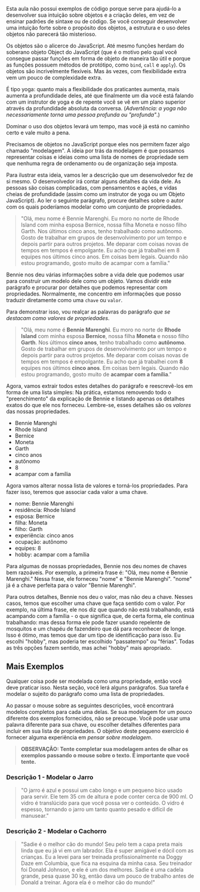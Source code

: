 Esta aula não possui exemplos de código porque serve para ajudá-lo a desenvolver sua intuição sobre objetos e a criação deles, em vez de ensinar padrões de sintaxe ou de código. Se você conseguir desenvolver uma intuição forte sobre o propósito dos objetos, a estrutura e o uso deles objetos não parecerá tão misterioso.

Os objetos são o alicerce do JavaScript. Até mesmo funções herdam do soberano objeto Object do JavaScript (que é o motivo pelo qual você consegue passar funções em forma de objeto de maneira tão útil e porque as funções possuem métodos de protótipo, como `bind`, `call` e `apply`). Os objetos são incrivelmente flexíveis. Mas às vezes, com flexibilidade extra vem um pouco de complexidade extra.

É tipo yoga: quanto mais a flexibilidade dos praticantes aumenta, mais aumenta a profundidade deles, até que finalmente um dia você está falando com um instrutor de yoga e de repente você se vê em um plano superior através da profundidade absoluta da conversa. (*Advertência: a yoga não necessariamente torna uma pessoa profunda ou "profunda"*.)

Dominar o uso dos objetos levará um tempo, mas você já está no caminho certo e vale muito a pena.

Precisamos de objetos no JavaScript porque eles nos permitem fazer algo chamado "modelagem". A ideia por trás da modelagem é que possamos representar coisas e ideias como uma lista de nomes de propriedade sem que nenhuma regra de ordenamento ou de organização seja imposta.

Para ilustrar esta ideia, vamos ler a descrição que um desenvolvedor fez de si mesmo. O desenvolvedor irá contar alguns detalhes da vida dele. As pessoas são coisas complicadas, com pensamentos e ações, e vidas cheias de profundidade (assim como um instrutor de yoga ou um Objeto JavaScript). Ao ler o seguinte parágrafo, procure detalhes sobre o autor com os quais poderíamos modelar como um conjunto de propriedades.

> "Olá, meu nome é Bennie Marenghi. Eu moro no norte de Rhode Island com minha esposa Bernice, nossa filha Moneta e nosso filho Garth. Nos últimos cinco anos, tenho trabalhado como autônomo. Gosto de trabalhar em grupos de desenvolvimento por um tempo e depois partir para outros projetos. Me deparar com coisas novas de tempos em tempos é empolgante. Eu acho que já trabalhei em 8 equipes nos últimos cinco anos. Em coisas bem legais. Quando não estou programando, gosto muito de acampar com a família."

Bennie nos deu várias informações sobre a vida dele que podemos usar para construir um modelo dele como um objeto. Vamos dividir este parágrafo e procurar por detalhes que podemos representar com propriedades. Normalmente, me concentro em informações que posso traduzir diretamente como uma `chave` ou `valor`.

Para demonstrar isso, vou realçar as palavras do parágrafo *que se destacam como valores de propriedades*.

> "Olá, meu nome é **Bennie Marenghi**. Eu moro no norte de **Rhode Island** com minha esposa **Bernice**, nossa filha **Moneta** e nosso filho **Garth**. Nos últimos **cinco anos**, tenho trabalhado como **autônomo**. Gosto de trabalhar em grupos de desenvolvimento por um tempo e depois partir para outros projetos. Me deparar com coisas novas de tempos em tempos é empolgante. Eu acho que já trabalhei com **8** equipes nos últimos **cinco anos**. Em coisas bem legais. Quando não estou programando, gosto muito de **acampar com a família**."

Agora, vamos extrair todos estes detalhes do parágrafo e reescrevê-los em forma de uma lista simples: Na prática, estamos removendo todo o "preenchimento" da explicação de Bennie e listando apenas os detalhes exatos do que ele nos forneceu. Lembre-se, esses detalhes são os *valores* das nossas propriedades.

* Bennie Marenghi
* Rhode Island
* Bernice
* Moneta
* Garth
* cinco anos
* autônomo
* 8
* acampar com a família

Agora vamos alterar nossa lista de valores e torná-los propriedades. Para fazer isso, teremos que associar cada valor a uma chave.

* nome: Bennie Marenghi
* residência: Rhode Island
* esposa: Bernice
* filha: Moneta
* filho: Garth
* experiência: cinco anos
* ocupação: autônomo
* equipes: 8
* hobby: acampar com a família

Para algumas de nossas propriedades, Bennie nos deu nomes de chaves bem razoáveis. Por exemplo, a primeira frase é: "Olá, meu nome é Bennie Marenghi." Nessa frase, ele forneceu "nome" e "Bennie Marenghi". "nome" já é a chave perfeita para o valor "Bennie Marenghi".

Para outros detalhes, Bennie nos deu o valor, mas não deu a chave. Nesses casos, temos que escolher uma chave que faça sentido com o valor. Por exemplo, na última frase, ele nos diz que quando não está trabalhando, está acampando com a família - o que significa que, de certa forma, ele continua trabalhando: mas dessa forma ele pode fazer usando repelente de mosquitos e um chapéu de fazendeiro que dá para reconhecer de longe. Isso é ótimo, mas temos que dar um tipo de identificação para isso. Eu escolhi "hobby", mas poderia ter escolhido "passatempo" ou "férias". Todas as três opções fazem sentido, mas achei "hobby" mais apropriado.

## Mais Exemplos

Qualquer coisa pode ser modelada como uma propriedade, então você deve praticar isso. Nesta seção, você lerá alguns parágrafos. Sua tarefa é modelar o sujeito do parágrafo como uma lista de propriedades.

Ao passar o mouse sobre as seguintes descrições, você encontrará modelos completos para cada uma delas. Se sua modelagem for um pouco diferente dos exemplos fornecidos, não se preocupe. Você pode usar uma palavra diferente para sua chave, ou escolher detalhes diferentes para incluir em sua lista de propriedades. O objetivo deste pequeno exercício é fornecer alguma experiência em *pensar sobre modelagem*.

> **OBSERVAÇÃO: Tente completar sua modelagem antes de olhar os exemplos passando o mouse sobre o texto. É importante que você tente.**

### Descrição 1 - Modelar o Jarro

<blockquote title="cor: azul, cabo: longo, bico: pequeno, altura: 35, volume: 900ml, material: vidro translúcido espesso, peso: pesado, usabilidade: um tanto quanto pesado e difícil de manusear"> "O jarro é azul e possui um cabo longo e um pequeno bico usado para servir. Ele tem 35 cm de altura e pode conter cerca de 900 ml. O vidro é translúcido para que você possa ver o conteúdo. O vidro é espesso, tornando o jarro um tanto quanto pesado e difícil de manusear."
</blockquote>

### Descrição 2 - Modelar o Cachorro

<blockquote title="Sadie, genero: feminino, pelo: preto, raça: labrador, disposição: super amigável e dócil com as crianças, treinamento: Doggy Daze, treinador: Donald Johnson, peso: 30kg"> "Sadie é o melhor cão do mundo! Seu pelo tem a capa preta mais linda que eu já vi em um labrador. Ela é super amigável e dócil com as crianças. Eu a levei para ser treinada profissionalmente na Doggy Daze em Columbia, que fica na esquina da minha casa. Seu treinador foi Donald Johnson, e ele é um dos melhores. Sadie é uma cadela grande, pesa quase 30 kg, então dava um pouco de trabalho antes de Donald a treinar. Agora ela é o melhor cão do mundo!"
</blockquote>
